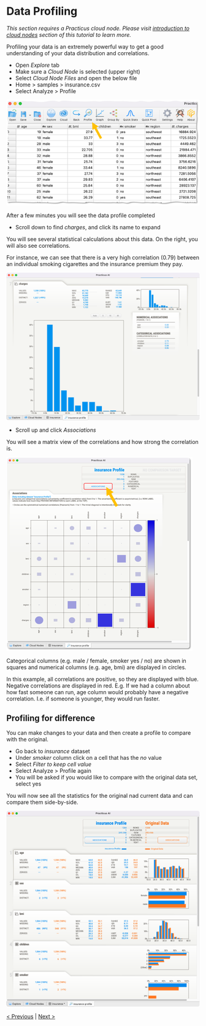 # Data Profiling 

_This section requires a Practicus cloud node. Please visit [introduction to cloud nodes](cloud-intro.md) section of this tutorial to learn more._

Profiling your data is an extremely powerful way to get a good understanding of your data distribution and correlations.

- Open _Explore_ tab 
- Make sure a _Cloud Node_ is selected (upper right)
- Select _Cloud Node Files_ and open the below file 
- Home > samples > insurance.csv
- Select Analyze > Profile 

![](img/data-profiling/profile-1.png)

After a few minutes you will see the data profile completed

- Scroll down to find _charges_, and click its name to expand

You will see several statistical calculations about this data. On the right, you will also see correlations.

For instance, we can see that there is a very high correlation (0.79) between an individual smoking cigarettes and the insurance premium they pay.

![](img/data-profiling/profile-2.png)

- Scroll up and click _Associations_

You will see a matrix view of the correlations and how strong the correlation is. 

![](img/data-profiling/profile-3.png)

Categorical columns (e.g. male / female, smoker yes / no) are shown in squares and numerical columns (e.g. age, bmi) are displayed in circles.
 
In this example, all correlations are positive, so they are displayed with blue. Negative correlations are displayed in red. E.g. If we had a column about how fast someone can run, age column would probably have a negative correlation. I.e. if someone is younger, they would run faster.

## Profiling for difference

You can make changes to your data and then create a profile to compare with the original.

- Go back to _insurance_ dataset 
- Under _smoker_ column click on a cell that has the _no_ value 
- Select _Filter to keep cell value_
- Select Analyze > Profile again
- You will be asked if you would like to compare with the original data set, select yes

You will now see all the statistics for the original nad current data and can compare them side-by-side. 

![](img/data-profiling/profile-4.png)

[< Previous](explore.md) | [Next >]()

